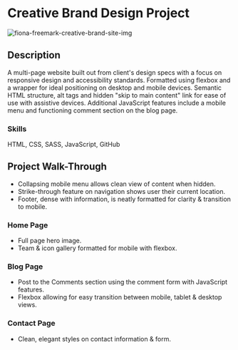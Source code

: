 # Creative Brand Design Project
![fiona-freemark-creative-brand-site-img](https://user-images.githubusercontent.com/79855684/213817958-5a1d085f-677e-44dd-9d37-e42176eba75f.png)

## Description
A multi-page website built out from client's design specs with a focus on responsive design and accessibility standards. Formatted using flexbox and a wrapper for ideal positioning on desktop and mobile devices. Semantic HTML structure, alt tags and hidden "skip to main content" link for ease of use with assistive devices. Additional JavaScript features include a mobile menu and functioning comment section on the blog page.

### Skills
HTML, CSS, SASS, JavaScript, GitHub

## Project Walk-Through
- Collapsing mobile menu allows clean view of content when hidden.
- Strike-through feature on navigation shows user their current location. 
- Footer, dense with information, is neatly formatted for clarity & transition to mobile.

### Home Page
- Full page hero image.
- Team & icon gallery formatted for mobile with flexbox.

### Blog Page
- Post to the Comments section using the comment form with JavaScript features. 
- Flexbox allowing for easy transition between mobile, tablet & desktop views.

### Contact Page
- Clean, elegant styles on contact information & form.
